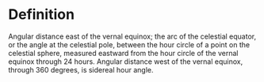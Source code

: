 # Definition

Angular distance east of the vernal equinox; the arc of the celestial
equator, or the angle at the celestial pole, between the hour circle of
a point on the celestial sphere, measured eastward from the hour circle
of the vernal equinox through 24 hours. Angular distance west of the
vernal equinox, through 360 degrees, is sidereal hour angle.
